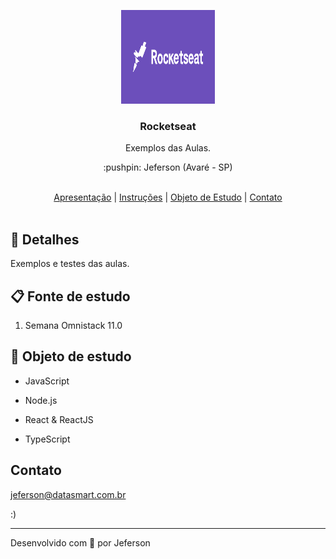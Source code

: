 <p align="center">
  <img src="https://github.com/jefersonnn/rocketseat/blob/master/.github/assets/rocketseat.png" height="150" width="150" alt="RocketSeat" />
</p>

<h3 align="center">Rocketseat</h3>

<p align="center">Exemplos das Aulas.</p>

<p align="center">:pushpin: Jeferson (Avaré - SP)</p>

<br>

<div align="center">
  <a href="#memo-apresentação">Apresentação</a>   |   <a href="#clipboard-instruções">Instruções</a>   |   <a href="#wrench-objeto-de-estudo">Objeto de Estudo</a>   |   <a href="#contact-contato">Contato</a>
</div>

<br>

## :memo: Detalhes

Exemplos e testes das aulas.

## :clipboard: Fonte de estudo

1. Semana Omnistack 11.0

## :wrench: Objeto de estudo

- JavaScript

- Node.js

- React & ReactJS

- TypeScript

## Contato

jeferson@datasmart.com.br

:)

---

Desenvolvido com 💖 por Jeferson

